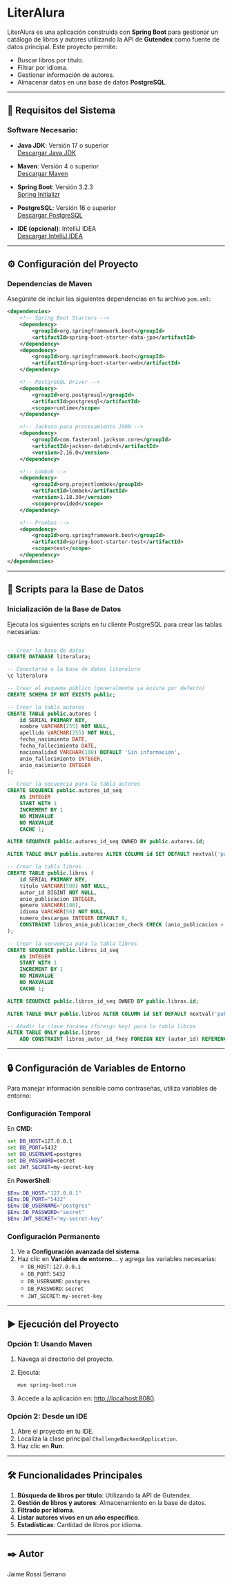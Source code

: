 # LiterAlura

LiterAlura es una aplicación construida con **Spring Boot** para gestionar un catálogo de libros y autores utilizando la API de **Gutendex** como fuente de datos principal. Este proyecto permite:

- Buscar libros por título.
- Filtrar por idioma.
- Gestionar información de autores.
- Almacenar datos en una base de datos **PostgreSQL**.

---

## 🚀 Requisitos del Sistema

### Software Necesario:

- **Java JDK**: Versión 17 o superior  
  [Descargar Java JDK](https://www.oracle.com/java/technologies/javase-jdk17-downloads.html)

- **Maven**: Versión 4 o superior  
  [Descargar Maven](https://maven.apache.org/download.cgi)

- **Spring Boot**: Versión 3.2.3  
  [Spring Initializr](https://start.spring.io/)

- **PostgreSQL**: Versión 16 o superior  
  [Descargar PostgreSQL](https://www.postgresql.org/download/)

- **IDE (opcional)**: IntelliJ IDEA  
  [Descargar IntelliJ IDEA](https://www.jetbrains.com/es-es/idea/download/?section=windows)

---

## ⚙️ Configuración del Proyecto

### Dependencias de Maven

Asegúrate de incluir las siguientes dependencias en tu archivo `pom.xml`:

```xml
<dependencies>
    <!-- Spring Boot Starters -->
    <dependency>
        <groupId>org.springframework.boot</groupId>
        <artifactId>spring-boot-starter-data-jpa</artifactId>
    </dependency>
    <dependency>
        <groupId>org.springframework.boot</groupId>
        <artifactId>spring-boot-starter-web</artifactId>
    </dependency>

    <!-- PostgreSQL Driver -->
    <dependency>
        <groupId>org.postgresql</groupId>
        <artifactId>postgresql</artifactId>
        <scope>runtime</scope>
    </dependency>

    <!-- Jackson para procesamiento JSON -->
    <dependency>
        <groupId>com.fasterxml.jackson.core</groupId>
        <artifactId>jackson-databind</artifactId>
        <version>2.16.0</version>
    </dependency>

    <!-- Lombok -->
    <dependency>
        <groupId>org.projectlombok</groupId>
        <artifactId>lombok</artifactId>
        <version>1.18.30</version>
        <scope>provided</scope>
    </dependency>

    <!-- Pruebas -->
    <dependency>
        <groupId>org.springframework.boot</groupId>
        <artifactId>spring-boot-starter-test</artifactId>
        <scope>test</scope>
    </dependency>
</dependencies>
```

---

## 📂 Scripts para la Base de Datos

### Inicialización de la Base de Datos

Ejecuta los siguientes scripts en tu cliente PostgreSQL para crear las tablas necesarias:

```sql

-- Crear la base de datos
CREATE DATABASE literalura;

-- Conectarse a la base de datos literalura
\c literalura

-- Crear el esquema público (generalmente ya existe por defecto)
CREATE SCHEMA IF NOT EXISTS public;

-- Crear la tabla autores
CREATE TABLE public.autores (
    id SERIAL PRIMARY KEY,
    nombre VARCHAR(255) NOT NULL,
    apellido VARCHAR(255) NOT NULL,
    fecha_nacimiento DATE,
    fecha_fallecimiento DATE,
    nacionalidad VARCHAR(100) DEFAULT 'Sin información',
    anio_fallecimiento INTEGER,
    anio_nacimiento INTEGER
);

-- Crear la secuencia para la tabla autores
CREATE SEQUENCE public.autores_id_seq
    AS INTEGER
    START WITH 1
    INCREMENT BY 1
    NO MINVALUE
    NO MAXVALUE
    CACHE 1;

ALTER SEQUENCE public.autores_id_seq OWNED BY public.autores.id;

ALTER TABLE ONLY public.autores ALTER COLUMN id SET DEFAULT nextval('public.autores_id_seq'::regclass);

-- Crear la tabla libros
CREATE TABLE public.libros (
    id SERIAL PRIMARY KEY,
    titulo VARCHAR(500) NOT NULL,
    autor_id BIGINT NOT NULL,
    anio_publicacion INTEGER,
    genero VARCHAR(100),
    idioma VARCHAR(50) NOT NULL,
    numero_descargas INTEGER DEFAULT 0,
    CONSTRAINT libros_anio_publicacion_check CHECK (anio_publicacion > 0)
);

-- Crear la secuencia para la tabla libros
CREATE SEQUENCE public.libros_id_seq
    AS INTEGER
    START WITH 1
    INCREMENT BY 1
    NO MINVALUE
    NO MAXVALUE
    CACHE 1;

ALTER SEQUENCE public.libros_id_seq OWNED BY public.libros.id;

ALTER TABLE ONLY public.libros ALTER COLUMN id SET DEFAULT nextval('public.libros_id_seq'::regclass);

-- Añadir la clave foránea (foreign key) para la tabla libros
ALTER TABLE ONLY public.libros
    ADD CONSTRAINT libros_autor_id_fkey FOREIGN KEY (autor_id) REFERENCES public.autores(id);

```

---

## 🔒 Configuración de Variables de Entorno

Para manejar información sensible como contraseñas, utiliza variables de entorno:

### Configuración Temporal

En **CMD**:
```cmd
set DB_HOST=127.0.0.1
set DB_PORT=5432
set DB_USERNAME=postgres
set DB_PASSWORD=secret
set JWT_SECRET=my-secret-key
```

En **PowerShell**:
```powershell
$Env:DB_HOST="127.0.0.1"
$Env:DB_PORT="5432"
$Env:DB_USERNAME="postgres"
$Env:DB_PASSWORD="secret"
$Env:JWT_SECRET="my-secret-key"
```

### Configuración Permanente

1. Ve a **Configuración avanzada del sistema**.
2. Haz clic en **Variables de entorno...** y agrega las variables necesarias:
    - `DB_HOST`: `127.0.0.1`
    - `DB_PORT`: `5432`
    - `DB_USERNAME`: `postgres`
    - `DB_PASSWORD`: `secret`
    - `JWT_SECRET`: `my-secret-key`

---

## ▶️ Ejecución del Proyecto

### Opción 1: Usando Maven

1. Navega al directorio del proyecto.
2. Ejecuta:

   ```bash
   mvn spring-boot:run
   ```

3. Accede a la aplicación en: [http://localhost:8080](http://localhost:8080).

### Opción 2: Desde un IDE

1. Abre el proyecto en tu IDE.
2. Localiza la clase principal `ChallengeBackendApplication`.
3. Haz clic en **Run**.

---

## 🛠️ Funcionalidades Principales

1. **Búsqueda de libros por título**: Utilizando la API de Gutendex.
2. **Gestión de libros y autores**: Almacenamiento en la base de datos.
3. **Filtrado por idioma**.
4. **Listar autores vivos en un año específico**.
5. **Estadísticas**: Cantidad de libros por idioma.

---

## ✒️ Autor

Jaime Rossi Serrano
